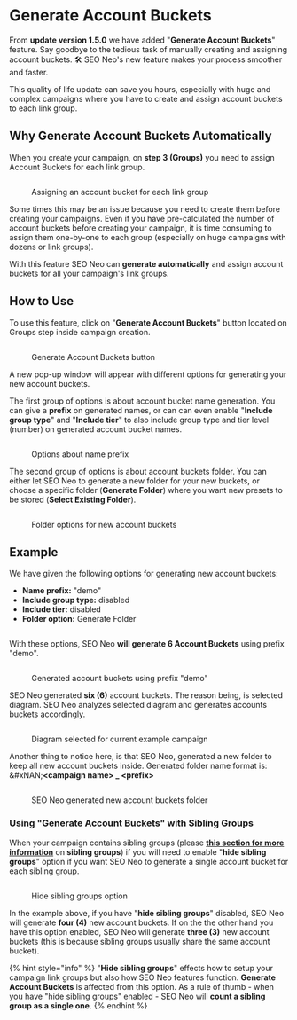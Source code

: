 # Generate Account Buckets

From **update version 1.5.0** we have added "**Generate Account Buckets**" feature. Say goodbye to the tedious task of manually creating and assigning account buckets. 🛠️ SEO Neo's new feature makes your process smoother and faster.

This quality of life update can save you hours, especially with huge and complex campaigns where you have to create and assign account buckets to each link group.

## Why Generate Account Buckets Automatically

When you create your campaign, on **step 3 (Groups)** you need to assign Account Buckets for each link group.&#x20;

<figure><img src="../../.gitbook/assets/generate account buckets 1.png" alt=""><figcaption><p>Assigning an account bucket for each link group</p></figcaption></figure>

Some times this may be an issue because you need to create them before creating your campaigns. Even if you have pre-calculated the number of account buckets before creating your campaign, it is time consuming to assign them one-by-one to each group (especially on huge campaigns with dozens or link groups).

With this feature SEO Neo can **generate automatically** and assign account buckets for all your campaign's link groups.

## How to Use

To use this feature, click on "**Generate Account Buckets**" button located on Groups step inside campaign creation.

<figure><img src="../../.gitbook/assets/generate account buckets 2.jpg" alt=""><figcaption><p>Generate Account Buckets button</p></figcaption></figure>

A new pop-up window will appear with different options for generating your new account buckets.

The first group of options is about account bucket name generation. You can give a **prefix** on generated names, or can can even enable "**Include group type**" and "**Include tier**" to also include group type and tier level (number) on generated account bucket names.

<figure><img src="../../.gitbook/assets/generate account buckets 0.jpg" alt=""><figcaption><p>Options about name prefix</p></figcaption></figure>

The second group of options is about account buckets folder. You can either let SEO Neo to generate a new folder for your new buckets, or choose a specific folder (**Generate Folder**) where you want new presets to be stored (**Select Existing Folder**).

<figure><img src="../../.gitbook/assets/generated account presets 4.jpg" alt=""><figcaption><p>Folder options for new account buckets</p></figcaption></figure>

## Example

We have given the following options for generating new account buckets:

* **Name prefix:** "demo"
* **Include group type:** disabled
* **Include tier:** disabled
* **Folder option:** Generate Folder

<figure><img src="../../.gitbook/assets/generate account buckets 3.JPG" alt=""><figcaption></figcaption></figure>

With these options, SEO Neo **will generate 6 Account Buckets** using prefix "demo".&#x20;

<figure><img src="../../.gitbook/assets/generate account presets 6.jpg" alt=""><figcaption><p>Generated account buckets using prefix "demo"</p></figcaption></figure>

SEO Neo generated **six (6)** account buckets. The reason being, is selected diagram. SEO Neo analyzes selected diagram and generates accounts buckets accordingly.

<figure><img src="../../.gitbook/assets/generated account presets 7.jpg" alt=""><figcaption><p>Diagram selected for current example campaign</p></figcaption></figure>

Another thing to notice here, is that SEO Neo, generated a new folder to keep all new account buckets inside. Generated folder name format is:\
&#xNAN;**\<campaign name> \_ \<prefix>**

<figure><img src="../../.gitbook/assets/generate account buckets 10.jpg" alt=""><figcaption><p>SEO Neo generated new account buckets folder</p></figcaption></figure>

### Using "Generate Account Buckets" with Sibling Groups

When your campaign contains sibling groups (please [**this section for more information**](sibling-groups.md) on **sibling groups**) if you will need to enable "**hide sibling groups**" option if you want SEO Neo to generate a single account bucket for each sibling group.

<figure><img src="../../.gitbook/assets/generate account buckets sibling.jpg" alt=""><figcaption><p>Hide sibling groups option</p></figcaption></figure>

In the example above, if you have "**hide sibling groups**" disabled, SEO Neo will generate **four (4)** new account buckets. If on the the other hand you have this option enabled, SEO Neo will generate **three (3)** new account buckets (this is because sibling groups usually share the same account bucket).

{% hint style="info" %}
"**Hide sibling groups**" effects how to setup your campaign link groups but also how SEO Neo features function. **Generate Account Buckets** is affected from this option. As a rule of thumb - when you have "hide sibling groups" enabled - SEO Neo will **count a sibling group as a single one**.
{% endhint %}
